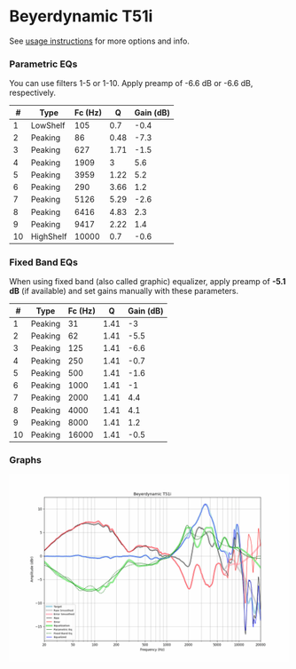 # Beyerdynamic T51i
See [usage instructions](https://github.com/jaakkopasanen/AutoEq#usage) for more options and info.

### Parametric EQs
You can use filters 1-5 or 1-10. Apply preamp of -6.6 dB or -6.6 dB, respectively.

|   # | Type      |   Fc (Hz) |    Q |   Gain (dB) |
|-----|-----------|-----------|------|-------------|
|   1 | LowShelf  |       105 | 0.7  |        -0.4 |
|   2 | Peaking   |        86 | 0.48 |        -7.3 |
|   3 | Peaking   |       627 | 1.71 |        -1.5 |
|   4 | Peaking   |      1909 | 3    |         5.6 |
|   5 | Peaking   |      3959 | 1.22 |         5.2 |
|   6 | Peaking   |       290 | 3.66 |         1.2 |
|   7 | Peaking   |      5126 | 5.29 |        -2.6 |
|   8 | Peaking   |      6416 | 4.83 |         2.3 |
|   9 | Peaking   |      9417 | 2.22 |         1.4 |
|  10 | HighShelf |     10000 | 0.7  |        -0.6 |

### Fixed Band EQs
When using fixed band (also called graphic) equalizer, apply preamp of **-5.1 dB** (if available) and set gains manually with these parameters.

|   # | Type    |   Fc (Hz) |    Q |   Gain (dB) |
|-----|---------|-----------|------|-------------|
|   1 | Peaking |        31 | 1.41 |        -3   |
|   2 | Peaking |        62 | 1.41 |        -5.5 |
|   3 | Peaking |       125 | 1.41 |        -6.6 |
|   4 | Peaking |       250 | 1.41 |        -0.7 |
|   5 | Peaking |       500 | 1.41 |        -1.6 |
|   6 | Peaking |      1000 | 1.41 |        -1   |
|   7 | Peaking |      2000 | 1.41 |         4.4 |
|   8 | Peaking |      4000 | 1.41 |         4.1 |
|   9 | Peaking |      8000 | 1.41 |         1.2 |
|  10 | Peaking |     16000 | 1.41 |        -0.5 |

### Graphs
![](./Beyerdynamic%20T51i.png)

